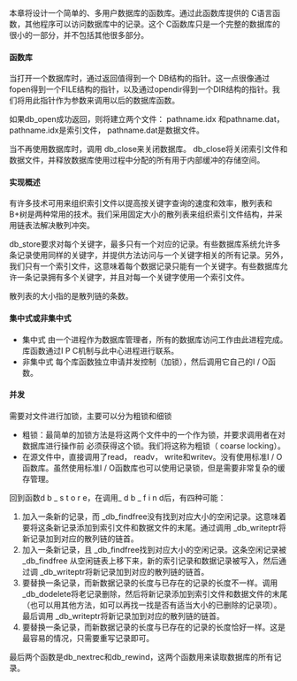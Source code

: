 本章将设计一个简单的、多用户数据库的函数库。通过此函数库提供的 C语言函数，其他程序可以访问数据库中的记录。这个 C函数库只是一个完整的数据库的很小的一部分，并不包括其他很多部分。

#### 函数库

当打开一个数据库时，通过返回值得到一个 DB结构的指针。这一点很像通过fopen得到一个FILE结构的指针，以及通过opendir得到一个DIR结构的指针。我们将用此指针作为参数来调用以后的数据库函数。

如果db_open成功返回，则将建立两个文件： pathname.idx 和pathname.dat，pathname.idx是索引文件， pathname.dat是数据文件。

当不再使用数据库时，调用 db_close来关闭数据库。  db_close将关闭索引文件和数据文件，并释放数据库使用过程中分配的所有用于内部缓冲的存储空间。

#### 实现概述

有许多技术可用来组织索引文件以提高按关键字查询的速度和效率，散列表和 B+树是两种常用的技术。我们采用固定大小的散列表来组织索引文件结构，并采用链表法解决散列冲突。

db_store要求对每个关键字，最多只有一个对应的记录。有些数据库系统允许多条记录使用同样的关键字，并提供方法访问与一个关键字相关的所有记录。另外，我们只有一个索引文件，这意味着每个数据记录只能有一个关键字。有些数据库允许一条记录拥有多个关键字，并且对每一个关键字使用一个索引文件。

散列表的大小指的是散列链的条数。

#### 集中式或非集中式

* 集中式 由一个进程作为数据库管理者，所有的数据库访问工作由此进程完成。库函数通过I P C机制与此中心进程进行联系。
* 非集中式 每个库函数独立申请并发控制（加锁），然后调用它自己的I / O函数。

#### 并发

需要对文件进行加锁，主要可以分为粗锁和细锁

* 粗锁：最简单的加锁方法是将这两个文件中的一个作为锁，并要求调用者在对数据库进行操作前
  必须获得这个锁。我们将这称为粗锁（ coarse locking）。
* 在源文件中，直接调用了read， readv， write和writev。没有使用标准I / O函数库。虽然使用标准I / O函数库也可以使用记录锁，但是需要非常复杂的缓存管理。

回到函数d b _ s t o r e，在调用_ d b _ f i n d后，有四种可能：

1. 加入一条新的记录，而 _db_findfree没有找到对应大小的空闲记录。这意味着要将这条新记录添加到索引文件和数据文件的末尾。通过调用  _db_writeptr将新记录加到对应的散列链的链首。
2. 加入一条新记录，且 _db_findfree找到对应大小的空闲记录。这条空闲记录被 _db_findfree 从空闲链表上移下来，新的索引记录和数据记录被写入，然后通过调  _db_writeptr将新记录加到对应的散列链的链首。
3. 要替换一条记录，而新数据记录的长度与已存在的记录的长度不一样。调用_db_dodelete将老记录删除，然后将新记录添加到索引文件和数据文件的末尾（也可以用其他方法，如可以再找一找是否有适当大小的已删除的记录项）。最后调用 _db_writeptr将新记录加到对应的散列链的链首。
4. 要替换一条记录，而新数据记录的长度与已存在的记录的长度恰好一样。这是最容易的情况，只需要重写记录即可。

最后两个函数是db_nextrec和db_rewind，这两个函数用来读取数据库的所有记录。

